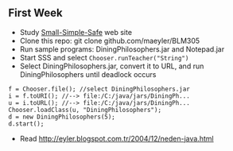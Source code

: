 ## First Week

* Study [Small-Simple-Safe](http://maeyler.github.io/SmallSimpleSafe/index.html) web site
* Clone this repo: git clone github.com/maeyler/BLM305
* Run sample programs: DiningPhilosophers.jar and Notepad.jar
* Start SSS and select `Chooser.runTeacher("String")`
* Select DiningPhilosophers.jar, convert it to URL, and run DiningPhilosophers until deadlock occurs
```
f = Chooser.file(); //select DiningPhilosophers.jar
i = f.toURI(); //--> file:/C:/java/jars/DiningPh...
u = i.toURL(); //--> file:/C:/java/jars/DiningPh...
Chooser.loadClass(u, "DiningPhilosophers");
d = new DiningPhilosophers(5); 
d.start();
```
* Read  http://eyler.blogspot.com.tr/2004/12/neden-java.html
